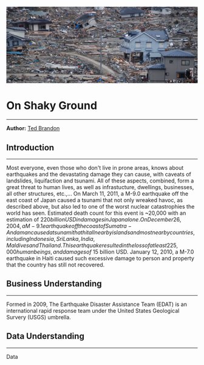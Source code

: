 ![](./images/JN_header.jpg)

# On Shaky Ground
---
**Author:** [Ted Brandon](https://github.com/theobigdog)

## Introduction
---
Most everyone, even those who don't live in prone areas, knows about earthquakes and the devastating damage they can cause, with caveats of landslides, liquifaction and tsunami. All of these aspects, combined, form a great threat to human lives, as well as infrastucture, dwellings, businesses, all other structures, etc.,... On March 11, 2011, a M-9.0 earthquake off the east coast of Japan caused a tsunami that not only wreaked havoc, as described above, but also led to one of the worst nuclear catastrophies the world has seen. Estimated death count for this event is ~20,000 with an estimation of $220 billion USD in damages in Japan alone. On December 26, 2004, a M-9.1 earthquake off the coast of Sumatra-Andaman caused a tsunami that hit all nearby islands and most nearby countries, including Indonesia, Sri Lanka, India, Maldives and Thailand. This earthquake resulted in the loss of at least 225,000 human beings, and damages of ~$15 billion USD. January 12, 2010, a M-7.0 earthquake in Haiti caused such excessive damage to person and property that the country has still not recovered.

## Business Understanding
---
Formed in 2009, The Earthquake Disaster Assistance Team (EDAT) is an international rapid response team under the United States Geological Survery (USGS) umbrella.


## Data Understanding
---
Data
